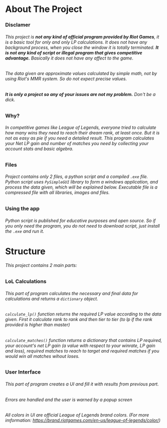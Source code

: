 # About The Project

### Disclamer
###### This project is **not any kind of official program provided by Riot Games**, it is a basic tool for only and only LP calculations. It does not have any background process, when you close the window it is totally terminated. **It is not  any kind of script or illegal program that gives competitive advantage.** Basically it does not have any affect to the game. 
###### The data given are approximate values calculated by simple math, not by using Riot's MMR system. So do not expect precise values.
###### **It is only a project so any of your issues are not my problem.** Don't be a dick.

### Why?
###### In competitive games like League of Legends, everyone tried to calculate how many wins they need to reach their dream rank, at least once. But it is not as easy as pie if you need a detailed result. This program calculates your Net LP gain and number of matches you need by collecting your account stats and basic algebra.

### Files
###### Project contains only 2 files, a python script and a compiled `.exe` file. Python script uses `PySimpleGUI` library to form a windows application, and process the data given, which will be explained below. Executable file is a compressed file with all libraries, images and files. 

### Using the app
###### Python script is published for educative purposes and open source. So if you only need the program, you do not need to download script, just install the `.exe` and run it.



# Structure
###### This project contains 2 main parts:

### LoL Calculations
###### This part of program calculates the necessary and final data for calculations and returns a `dictionary` object.
###### `calculate_lp()` function returns the required LP value according to the data given. First it calculate rank to rank and then tier to tier (to lp if the rank provided is higher than master)
###### `calculate_matches()` function returns a dictionary that contains LP required, your account's net LP gain (a value with respect to your winrate, LP gain and loss), required matches to reach to target and required matches if you would win all matches wihout loses.

### User Interface
###### This part of program creates a UI and fill it with results from previous part.
###### Errors are handled and the user is warned by a popup screen
###### All colors in UI are official League of Legends brand colors. (For more imformation: https://brand.riotgames.com/en-us/league-of-legends/color/)

